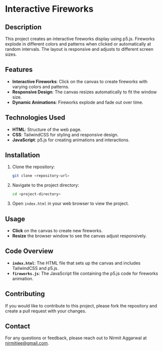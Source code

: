# Interactive Fireworks

## Description

This project creates an interactive fireworks display using p5.js. Fireworks explode in different colors and patterns when clicked or automatically at random intervals. The layout is responsive and adjusts to different screen sizes.

## Features

- **Interactive Fireworks**: Click on the canvas to create fireworks with varying colors and patterns.
- **Responsive Design**: The canvas resizes automatically to fit the window size.
- **Dynamic Animations**: Fireworks explode and fade out over time.

## Technologies Used

- **HTML**: Structure of the web page.
- **CSS**: TailwindCSS for styling and responsive design.
- **JavaScript**: p5.js for creating animations and interactions.

## Installation

1. Clone the repository:
    ```bash
    git clone <repository-url>
    ```
2. Navigate to the project directory:
    ```bash
    cd <project-directory>
    ```
3. Open `index.html` in your web browser to view the project.

## Usage

- **Click** on the canvas to create new fireworks.
- **Resize** the browser window to see the canvas adjust responsively.

## Code Overview

- **`index.html`**: The HTML file that sets up the canvas and includes TailwindCSS and p5.js.
- **`fireworks.js`**: The JavaScript file containing the p5.js code for fireworks animation.

## Contributing

If you would like to contribute to this project, please fork the repository and create a pull request with your changes.

## Contact

For any questions or feedback, please reach out to Nirmit Aggarwal at [nirmitjee@gmail.com](mailto:nirmitjee@gmail.com).
